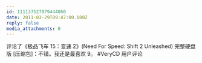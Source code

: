 ```yaml
---
id: 111137527879444060
date: 2011-03-29T09:47:00.000Z
reply: false
media_attachments: 0
---
```


评论了《极品飞车 15：变速 2》(Need For Speed: Shift 2 Unleashed) 完整硬盘版 [压缩包]：不错。我还是最喜欢 9。 #VeryCD 用户评论 ​​​​

